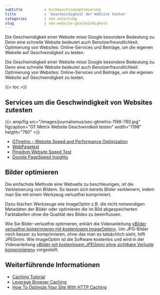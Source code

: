 ```yaml
---
subtitle          : Suchmaschinenoptimierung
title             : 'Geschwindigkeit der Website testen'
categories        : seo-anleitung
slug              : seo-website-geschwindigkeit
---
```

Die Geschwindigkeit einer Website misst Google besondere Bedeutung zu. Denn eine schnelle Website bedeutet auch Benutzerfreundlichkeit. Optimierung von Websites: Online-Services und Beiträge, um die eigenen Website auf Geschwindigkeit zu testen.
<!-- readmore -->

Die Geschwindigkeit einer Website misst Google besondere Bedeutung zu. Denn eine schnelle Website bedeutet auch Benutzerfreundlichkeit. Optimierung von Websites: Online-Services und Beiträge, um die eigenen Website auf Geschwindigkeit zu testen.

{{< toc >}}

## Services um die Geschwindigkeit von Websites zutesten

{{< amp/fig src="/images/journalismus/seo-gtmetrix-1198-780.jpg" figcaption="GT Metrix Website Geschwindkeit testen" width="1198" height="780" >}}

* [GTmetrix – Website Speed and Performance Optimization](http://gtmetrix.com/)
* [WebPagetest](http://www.webpagetest.org/)
* [Pingdom Website Speed Test](https://tools.pingdom.com/fpt/)
* [Google PageSpeed Insights](https://developers.google.com/speed/pagespeed/insights/)

## Bilder optimieren

Die einfachste Methode eine Webseite zu beschleunigen, ist die Verkleinerung von Bildern. So lassen sich bereits Bilder verkleinern, indem man Sie mit einem Werkzeug verlustfrei komprimiert.

Dazu löschen Werkzeuge wie ImageOptim z.B. die nicht notwendigen Metadaten der Bilder oder optimieren die im Bild abgespeicherten Farbtabellen ohne die Qualität des Bildes zu beeinflussen.

Wie Sie Bilder verlustfrei optimieren, erklärt die Videoanleitung [»Bilder verlustfrei komprimieren mit kostenlosem ImageOptim«](https://www.youtube.com/watch?v=rTZEDv1VDPU). Um JPG-Bilder noch besser zu komprimieren, ohne das man es tatsächlich sieht, hilft JPEGmini. Wie ImageOptim ist die Software kostenlos und wird in der Videoanleitung [»Bilder mit kostenlosem JPEGmini ohne sichtbare Verluste komprimieren«](https://www.youtube.com/watch?v=ShLLqbASxwk) vorgestellt.

## Weiterführende Informationen

* [Caching Tutorial](https://www.mnot.net/cache_docs/)
* [Leverage Browser Caching](http://www.feedthebot.com/pagespeed/leverage-browser-caching.html)
* [How To Optimize Your Site With HTTP Caching](http://betterexplained.com/articles/how-to-optimize-your-site-with-http-caching/)
